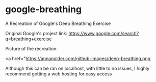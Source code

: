 # google-breathing
A Recreation of Google's Deep Breathing Exercise
 
 Original Google's project link: https://www.google.com/search?q=breathing+exercise
 
 Picture of the recreation:
 
 <a href="https://annanolder.com/github-images/deep-breathing.png</a>
 
 Although this can be ran on localhost, with little to no issues, I highly recommend getting a web hosting for easy access

